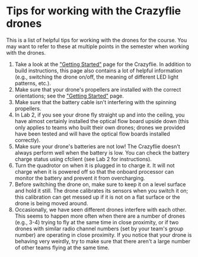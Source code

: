 # Tips for working with the Crazyflie drones

This is a list of helpful tips for working with the drones for the course. You may want to refer to these at multiple points in the semester when working with the drones. 

1. Take a look at the ["Getting Started"](https://www.bitcraze.io/documentation/tutorials/getting-started-with-crazyflie-2-x/) page for the Crazyflie. In addition to build instructions, this page also contains a lot of helpful information (e.g., switching the drone on/off, the meaning of different LED light patterns, etc.).
2. Make sure that your drone's propellers are installed with the correct orientations; see the ["Getting Started"](https://www.bitcraze.io/documentation/tutorials/getting-started-with-crazyflie-2-x/) page. 
3. Make sure that the battery cable isn't interfering with the spinning propellers. 
4. In Lab 2, if you see your drone fly straight up and into the ceiling, you have almost certainly installed the optical flow board upside down (this only applies to teams who built their own drones; drones we provided have been tested and will have the optical flow boards installed correctly). 
5. Make sure your drone's batteries are not low! The Crazyflie doesn't always perform well when the battery is low. You can check the battery charge status using cfclient (see Lab 2 for instructions).
6. Turn the quadrotor on when it is plugged in to charge it. It will not charge when it is powered off so that the onboard processor can monitor the battery and prevent it from overcharging.
7. Before switching the drone on, make sure to keep it on a level surface and hold it still. The drone calibrates its sensors when you switch it on; this calibration can get messed up if it is not on a flat surface or the drone is being moved around. 
8. Occasionally, we have seen different drones interfere with each other. This seems to happen more often when there are a number of drones (e.g., 3-4) trying to fly at the same time in close proximity, or if two drones with similar radio channel numbers (set by your team's group number) are operating in close proximity. If you notice that your drone is behaving very weirdly, try to make sure that there aren't a large number of other teams flying at the same time. 
